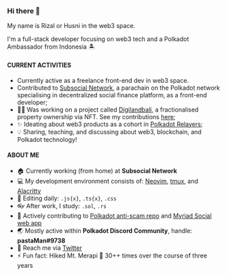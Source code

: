 ### Hi there 👋

My name is Rizal or Husni in the web3 space.

I'm a full-stack developer focusing on web3 tech and a Polkadot Ambassador from Indonesia 🏝️


#### CURRENT ACTIVITIES
- Currently active as a freelance front-end dev in web3 space.
- Contributed to [Subsocial Network](https://github.com/dappforce), a parachain on the Polkadot network specialising in decentralized social finance platform, as a front-end developer;
- 👨‍💻 Was working on a project called [Digilandbali](https://digilandbali.com/), a fractionalised property ownership via NFT. See my contributions [here](https://github.com/digilandbali/digilandbali-web);
- ✨ Ideating about web3 products as a cohort in [Polkadot Relayers](https://medium.com/polkadot-network/polkadot-relayers-2022-b641c1c5b247);
- 💡 Sharing, teaching, and discussing about web3, blockchain, and Polkadot technology!

#### ABOUT ME
- 🏠 Currently working (from home) at **Subsocial Network**
- 💻 My development environment consists of: [Neovim](https://neovim.io/), [tmux](https://github.com/tmux/tmux/wiki), and [Alacritty](https://alacritty.org/)
- 🧰 Editing daily: `.js{x}`, `.ts{x}`, `.css`
- 👓 After work, I study: `.sol`, `.rs`
- 💪 Actively contributing to [Polkadot anti-scam repo](https://github.com/polkadot-js/phishing) and [Myriad Social web app](https://github.com/myriadsocial/myriad-web)
- 🌏 Mostly active within **Polkadot Discord Community**, handle: **pastaMan#9738**
- 💬 Reach me via [Twitter](https://twitter.com/mhusnirizal)
- ⚡ Fun fact: Hiked Mt. Merapi 🌋 30++ times over the course of three years
